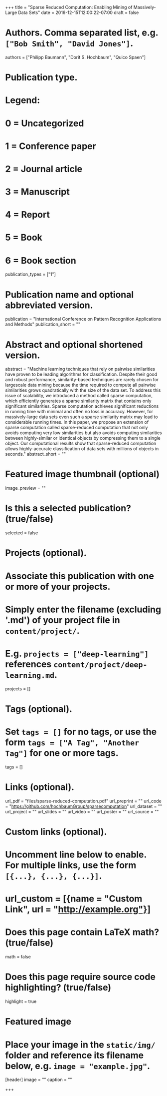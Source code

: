+++
title = "Sparse Reduced Computation: Enabling Mining of Massively-Large Data Sets"
date = 2016-12-15T12:00:22-07:00
draft = false

# Authors. Comma separated list, e.g. `["Bob Smith", "David Jones"]`.
authors = ["Philipp Baumann", "Dorit S. Hochbaum", "Quico Spaen"]

# Publication type.
# Legend:
# 0 = Uncategorized
# 1 = Conference paper
# 2 = Journal article
# 3 = Manuscript
# 4 = Report
# 5 = Book
# 6 = Book section
publication_types = ["1"]

# Publication name and optional abbreviated version.
publication = "International Conference on Pattern Recognition Applications and Methods"
publication_short = ""

# Abstract and optional shortened version.
abstract = "Machine learning techniques that rely on pairwise similarities have proven to be leading algorithms for classification. Despite their good and robust performance, similarity-based techniques are rarely chosen for largescale data mining because the time required to compute all pairwise similarities grows quadratically with the size of the data set. To address this issue of scalability, we introduced a method called sparse computation, which efficiently generates a sparse similarity matrix that contains only significant similarities. Sparse computation achieves significant reductions in running time with minimal and often no loss in accuracy. However, for massively-large data sets even such a sparse similarity matrix may lead to considerable running times. In this paper, we propose an extension of sparse computation called sparse-reduced computation that not only avoids computing very low similarities but also avoids computing similarities between highly-similar or identical objects by compressing them to a single object. Our computational results show that sparse-reduced computation allows highly-accurate classification of data sets with millions of objects in seconds."
abstract_short = ""

# Featured image thumbnail (optional)
image_preview = ""

# Is this a selected publication? (true/false)
selected = false

# Projects (optional).
#   Associate this publication with one or more of your projects.
#   Simply enter the filename (excluding '.md') of your project file in `content/project/`.
#   E.g. `projects = ["deep-learning"]` references `content/project/deep-learning.md`.
projects = []

# Tags (optional).
#   Set `tags = []` for no tags, or use the form `tags = ["A Tag", "Another Tag"]` for one or more tags.
tags = []

# Links (optional).
url_pdf = "files/sparse-reduced-computation.pdf"
url_preprint = ""
url_code = "https://github.com/hochbaumGroup/sparsecomputation"
url_dataset = ""
url_project = ""
url_slides = ""
url_video = ""
url_poster = ""
url_source = ""

# Custom links (optional).
#   Uncomment line below to enable. For multiple links, use the form `[{...}, {...}, {...}]`.
# url_custom = [{name = "Custom Link", url = "http://example.org"}]

# Does this page contain LaTeX math? (true/false)
math = false

# Does this page require source code highlighting? (true/false)
highlight = true

# Featured image
# Place your image in the `static/img/` folder and reference its filename below, e.g. `image = "example.jpg"`.
[header]
image = ""
caption = ""

+++
